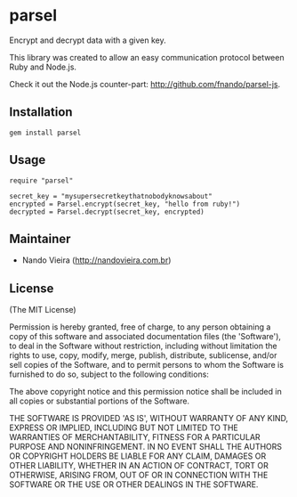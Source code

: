 # parsel

Encrypt and decrypt data with a given key.

This library was created to allow an easy communication
protocol between Ruby and Node.js.

Check it out the Node.js counter-part: <http://github.com/fnando/parsel-js>.

## Installation

    gem install parsel

## Usage

    require "parsel"

    secret_key = "mysupersecretkeythatnobodyknowsabout"
    encrypted = Parsel.encrypt(secret_key, "hello from ruby!")
    decrypted = Parsel.decrypt(secret_key, encrypted)

## Maintainer

- Nando Vieira (<http://nandovieira.com.br>)

## License

(The MIT License)

Permission is hereby granted, free of charge, to any person obtaining
a copy of this software and associated documentation files (the
'Software'), to deal in the Software without restriction, including
without limitation the rights to use, copy, modify, merge, publish,
distribute, sublicense, and/or sell copies of the Software, and to
permit persons to whom the Software is furnished to do so, subject to
the following conditions:

The above copyright notice and this permission notice shall be
included in all copies or substantial portions of the Software.

THE SOFTWARE IS PROVIDED 'AS IS', WITHOUT WARRANTY OF ANY KIND,
EXPRESS OR IMPLIED, INCLUDING BUT NOT LIMITED TO THE WARRANTIES OF
MERCHANTABILITY, FITNESS FOR A PARTICULAR PURPOSE AND NONINFRINGEMENT.
IN NO EVENT SHALL THE AUTHORS OR COPYRIGHT HOLDERS BE LIABLE FOR ANY
CLAIM, DAMAGES OR OTHER LIABILITY, WHETHER IN AN ACTION OF CONTRACT,
TORT OR OTHERWISE, ARISING FROM, OUT OF OR IN CONNECTION WITH THE
SOFTWARE OR THE USE OR OTHER DEALINGS IN THE SOFTWARE.
